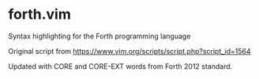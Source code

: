 # forth.vim
Syntax highlighting for the Forth programming language

Original script from https://www.vim.org/scripts/script.php?script_id=1564

Updated with CORE and CORE-EXT words from Forth 2012 standard.
